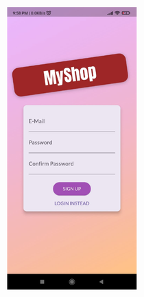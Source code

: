 <img src="https://github.com/kartikpachori/PersonalExpensesApp/blob/main/assests/images/Pick1.jpg" width="60%" height="30%">
